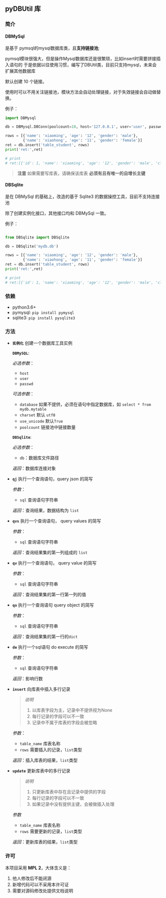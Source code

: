 ## pyDBUtil 库

### 简介

#### DBMySql

是基于 pymsql的mysql数据库类，且**支持链接池**;

pymsql模块很强大，但是操作Mysql数据库还是很繁琐，比如insert时需要拼接插入语句的
于是依据以往使用习惯，编写了DBUtil类，目前只支持mysql，未来会扩展其他数据库

默认创建 10 个链接。

使用时可以不用关注链接池，模块方法会自动处理链接，对于失效链接会自动做替换。

例子：

```python
import DBMysql

db = DBMysql.DBConn(poolcount=10, host='127.0.0.1', user='user', passwd='password', database='test')

rows = [{'name': 'xiaoming', 'age': '12', 'gender': 'male'},
        {'name': 'xiaohong', 'age': '11', 'gender': 'female'}]
ret = db.insert('table_student', rows)
print('ret:',ret)

# print
# ret:[{'id': 1, 'name': 'xiaoming', 'age': '12', 'gender': 'male', 'class': None}, {'id': 2, 'name': 'xiaohong', 'age': '11', 'gender': 'female', 'class': None}]
```

> **注意**
> 如果需要写库表，请确保该库表 **必须有且有唯一的自增长主键**

#### DBSqlite

是在 DBMySql 的基础上，改造的基于 Sqlite3 的数据操控工具，目前不支持连接池

除了创建实例化接口，其他接口均和 DBMySql 一致。

例子：

```python

from DBSqlite import DBSqlite

db = DBSqlite('mydb.db')

rows = [{'name': 'xiaoming', 'age': '12', 'gender': 'male'},
        {'name': 'xiaohong', 'age': '11', 'gender': 'female'}]
ret = db.insert('table_student', rows)
print('ret:',ret)

# print
# ret:[{'id': 1, 'name': 'xiaoming', 'age': '12', 'gender': 'male', 'class': None}, {'id': 2, 'name': 'xiaohong', 'age': '11', 'gender': 'female', 'class': None}]
```

### 依赖

- python3.6+
- pymysql: `pip install pymysql`
- sqlite3: `pip install pysqlite3`

### 方法

- **`实例化`** 创建一个数据库工具实例
  
   **`DBMySQL`**:

  *必选参数*：
  - `host`
  - `user`
  - `passwd`
  
  *可选参数*：
  - `database` 如果不提供，必须在语句中指定数据库，如 `select * from mydb.mytable`
  - `charset` 默认 `utf8`
  - `use_unicode` 默认`True`
  - `poolcount` 链接池中链接数量
  
  **`DBSqlite`**:

  *必选参数*：
  - `db`：数据库文件路径

  *返回*：数据库连接对象
  
- **`qj`** 执行一个查询语句，query json 的简写
  
  *参数*：
  - `sql` 查询语句字符串
  
  *返回*：查询结果，数据结构为 `list`
  
- **`qvs`** 执行一个查询语句， query values 的简写
  
  *参数*：
  - `sql` 查询语句字符串
  
  *返回*：查询结果集的第一列组成的 `list`
  
- **`qv`** 执行一个查询语句， query value 的简写
  
  *参数*：
  - `sql` 查询语句字符串

  *返回*：查询结果集的第一行第一列的值
  
- **`qo`** 执行一个查询语句 query object 的简写
  
  *参数*：
  - `sql` 查询语句字符串
  
  *返回*：查询结果集的第一行的`dict`
  
- **`de`** 执行一个sql语句 do execute 的简写
  
  *参数*：
  - `sql` 查询语句字符串

  *返回*：影响行数
  
- **`insert`** 向库表中插入多行记录
  > *说明*
  >
  >1. 以库表字段为主，记录中不提供视为None
  >2. 每行记录的字段可以不一致
  >3. 记录中不属于库表的字段会被忽略
  
  *参数*：
  - `table_name` 库表名称
  - `rows` 需要插入的记录，`list`类型

  *返回*：插入库表的结果，`list`类型
  
- **`update`** 更新库表中的多行记录
  > *说明*
  >
  >  1. 只更新库表中存在且记录中提供的字段
  >  2. 每行记录的字段可以不一致
  >  3. 如果记录中没有提供主键，会被做插入处理

    *参数*
  - `table_name` 库表名称
  - `rows` 需要更新的记录，`list`类型

  *返回*：更新库表的结果，`list`类型

### 许可

本项目采用 **MPL 2**，大体含义是：

1. 他人修改后不能闭源
2. 新增代码可以不采用本许可证
3. 需要对源码修改处提供文档说明

